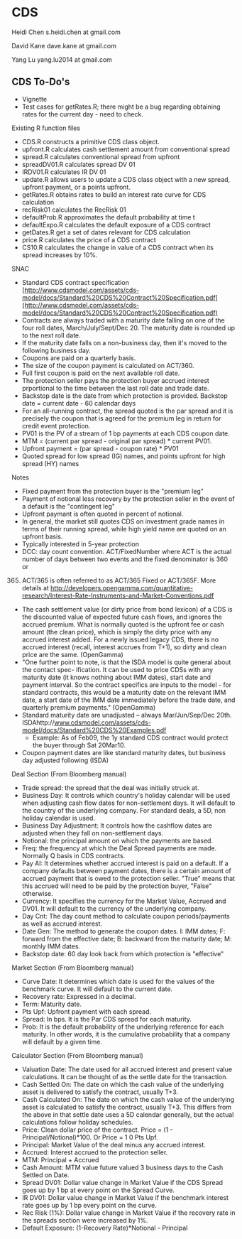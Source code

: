 CDS
========================================================
Heidi Chen 
s.heidi.chen at gmail.com

David Kane
dave.kane at gmail.com

Yang Lu 
yang.lu2014 at gmail.com


CDS To-Do's
--------------------------------------------------------
- Vignette
- Test cases for getRates.R; there might be a bug regarding obtaining rates for the current day - need to check.

Existing R function files
- CDS.R constructs a primitive CDS class object.
- upfront.R calculates cash settlement amount from conventional spread
- spread.R calculates conventional spread from upfront
- spreadDV01.R calculates spread DV 01
- IRDV01.R calculates IR DV 01
- update.R allows users to update a CDS class object with a new spread, upfront payment, or a points upfront.
- getRates.R obtains rates to build an interest rate curve for CDS calculation
- recRisk01 calculates the RecRisk 01
- defaultProb.R approximates the default probability at time t
- defaultExpo.R calculates the default exposure of a CDS contract
- getDates.R get a set of dates relevant for CDS calculation
- price.R calculates the price of a CDS contract
- CS10.R calculates the change in value of a CDS contract when its spread increases by 10%.

SNAC
- Standard CDS contract specification [http://www.cdsmodel.com/assets/cds-model/docs/Standard%20CDS%20Contract%20Specification.pdf](http://www.cdsmodel.com/assets/cds-model/docs/Standard%20CDS%20Contract%20Specification.pdf)
- Contracts are always traded with a maturity date falling on one of the four roll dates, March/July/Sept/Dec 20. The maturity date is rounded up to the next roll date. 
- If the maturity date falls on a non-business day, then it's moved to the following business day.
- Coupons are paid on a quarterly basis.
- The size of the coupon payment is calculated on ACT/360. 
- Full first coupon is paid on the next available roll date.
- The protection seller pays the protection buyer accrued interest prportional to the time between the last roll date and trade date.
- Backstop date is the date from which protection is provided. Backstop date = current date - 60 calendar days
- For an all-running contract, the spread quoted is the par spread and it is precisely the coupon that is agreed for the premium leg in return for credit event protection.
- PV01 is the PV of a stream of 1 bp payments at each CDS coupon date.
- MTM = (current par spread - original par spread) * current PV01.
- Upfront payment = (par spread - coupon rate) * PV01
- Quoted spread for low spread (IG) names, and points upfront for high spread (HY) names


Notes
- Fixed payment from the protection buyer is the "premium leg"
- Payment of notional less recovery by the protection seller in the event of a default is the "contingent leg"
- Upfront paymant is often quoted in percent of notional.
- In general, the market still quotes CDS on investment grade names in terms of their running spread, while high yield name are quoted on an upfront basis.
- Typically interested in 5-year protection
- DCC: day count convention. ACT/FixedNumber where ACT is the actual
number of days between two events and the fixed denominator is 360 or
365. ACT/365 is often referred to as ACT/365 Fixed or ACT/365F. More details at http://developers.opengamma.com/quantitative-research/Interest-Rate-Instruments-and-Market-Conventions.pdf
- The cash settlement value (or dirty price from bond lexicon) of a CDS
is the discounted value of expected future cash flows, and ignores the
accrued premium. What is normally quoted is the upfront fee or cash
amount (the clean price), which is simply the dirty price with any
accrued interest added. For a newly issued legacy CDS, there is no
accrued interest (recall, interest accrues from T+1), so dirty and
clean price are the same. (OpenGamma)
- "One further point to note, is that the ISDA model is quite general
about the contact spec- ification. It can be used to price CDSs with
any maturity date (it knows nothing about IMM dates), start date and
payment interval. So the contract specifics are inputs to the model -
for standard contracts, this would be a maturity date on the relevant
IMM date, a start date of the IMM date immediately before the trade
date, and quarterly premium payments." (OpenGamma)
- Standard maturity date are unadjusted – always Mar/Jun/Sep/Dec 20th. ISDAhttp://www.cdsmodel.com/assets/cds-model/docs/Standard%20CDS%20Examples.pdf
  - Example: As of Feb09, the 1y standard CDS contract would protect the buyer through Sat 20Mar10. 
- Coupon payment dates are like standard maturity dates, but business day adjusted following (ISDA)


Deal Section (From Bloomberg manual)
- Trade spread: the spread that the deal was initially struck at.
- Business Day: It controls which country's holiday calendar will be used when adjusting cash flow dates for non-settlement days. It will default to the country of the underlying company. For standard deals, a 5D, non holiday calendar is used.
- Business Day Adjustment: It controls how the cashflow dates are adjusted when they fall on non-settlement days.
- Notional: the principal amount on which the payments are based.
- Freq: the frequency at which the Deal Spread payments are made. Normally Q basis in CDS contracts.
- Pay AI: It determines whether accrued interest is paid on a default. If a company defaults between payment dates, there is a certain amount of accrued payment that is owed to the protection seller. "True" means that this accrued will need to be paid by the protection buyer, "False" otherwise.
- Currency: It specifies the currency for the Market Value, Accrued and DV01. It will default to the currency of the underlying company.
- Day Cnt: The day count method to calculate coupon periods/payments as well as accrued interest.
- Date Gen: The method to generate the coupon dates. I: IMM dates; F: forward from the effective date; B: backward from the maturity date; M: monthly IMM dates.
- Backstop date: 60 day look back from which protection is "effective"


Market Section (From Bloomberg manual)
- Curve Date: It determines which date is used for the values of the benchmark curve. It will default to the current date.
- Recovery rate: Expressed in a decimal.
- Term: Maturity date.
- Pts Upf: Upfront payment with each spread.
- Spread: In bps. It is the Par CDS spread for each maturity.
- Prob: It is the default probability of the underlying reference for each maturity. In other words, it is the cumulative probability that a company will default by a given time. 

Calculator Section (From Bloomberg manual)
- Valuation Date: The date used for all accrued interest and present value calculations. It can be thought of as the settle date for the transaction.
- Cash Settled On: The date on which the cash value of the underlying asset is delivered to satisfy the contract, usually T+3.
- Cash Calculated On: The date on which the cash value of the underlying asset is calculated to satisfy the contract, usually T+3. This differs from the above in that settle date uses a 5D calendar generally, but the actual calculations follow holiday schedules.
- Price: Clean dollar price of the contract. Price = (1 - Principal/Notional)*100. Or Price = 1 0 Pts Upf.
- Principal: Market Value of the deal minus any accrued interest.
- Accrued: Interest accrued to the protection seller. 
- MTM: Principal + Accrued
- Cash Amount: MTM value future valued 3 business days to the Cash Settled on Date.
- Spread DV01: Dollar value change in Market Value if the CDS Spread goes up by 1 bp at every point on the Spread Curve.
- IR DV01: Dollar value change in Market Value if the benchmark interest rate goes up by 1 bp every point on the curve.
- Rec Risk (1%): Dollar value change in Market Value if the recovery rate in the spreads section were increased by 1%.
- Default Exposure: (1-Recovery Rate)*Notional - Principal


